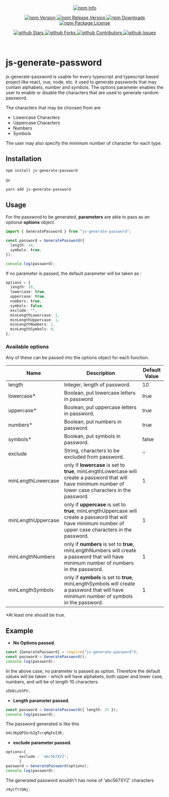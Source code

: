 <!-- prettier-ignore-start -->
<!-- SOMETHING AUTO-GENERATED BY TOOLS - START -->
<br />
<br />

<p align ="center">
  <a href="https://nodei.co/npm/js-generate-password" target="_blank">
    <img src="https://nodei.co/npm/js-generate-password.png" alt="npm Info" />
  </a>
</p>

<p align="center">
  <a href="http://npm.im/js-generate-password" target="_blank">
    <img src="https://img.shields.io/npm/v/js-generate-password.svg" alt="npm Version" />
  </a>
  <a href="http://npm.im/js-generate-password" target="_blank">
    <img src="https://img.shields.io/github/v/release/ahmadjoya/js-generate-password" alt="npm Release Version" />
  </a>
  <a href="http://npm.im/js-generate-password" target="_blank">
    <img src="https://img.shields.io/npm/dm/js-generate-password.svg" alt="npm Downloads" />
  </a>
  <a href="http://npm.im/js-generate-password" target="_blank">
    <img src="https://img.shields.io/npm/l/js-generate-password.svg" alt="npm Package License" />
  </a>
</p>

<p align="center">
  <a href="https://github.com/ahmadjoya/js-generate-password/stargazers" target="_blank">
    <img src="https://img.shields.io/github/stars/ahmadjoya/js-generate-password" alt="github Stars" />
  </a>
  <a href="https://github.com/ahmadjoya/js-generate-password/network/members" target="_blank">
    <img src="https://img.shields.io/github/forks/ahmadjoya/js-generate-password" alt="github Forks" />
  </a>
  <a href="https://github.com/ahmadjoya/js-generate-password/stargazers" target="_blank">
    <img src="https://img.shields.io/github/contributors/ahmadjoya/js-generate-password" alt="github Contributors" />
  </a>
  <a href="https://github.com/ahmadjoya/js-generate-password/issues" target="_blank">
    <img src="https://img.shields.io/github/issues/ahmadjoya/js-generate-password" alt="github Issues" />
  </a>
</p>

<br />

# js-generate-password

js-generate-password is usable for every typescript and typescript based project like react, vue, node, etc. it used to generate passwords that may contain alphabets, number and symbols. The options parameter enables the user to enable or disable the characters that are used to generate random password.

The characters that may be choosen from are

- Lowercase Characters
- Uppercase Characters
- Numbers
- Symbols

The user may also specify the minimum number of character for each type.

## Installation

```bash
npm install js-generate-password
```

or

```bash 
yarn add js-generate-password
```

## Usage

For the password to be generated, **parameters** are able to pass as an optional **options** object.

```typescript
import { GeneratePassword } from "js-generate-password";

const password = GeneratePassword({
  length: 14,
  symbols: true,
});

console.log(password);
```

If no parameter is passed, the default parameter will be taken as :

```typescript
options = {
  length: 10,
  lowercase: true,
  uppercase: true,
  numbers: true,
  symbols: false,
  exclude: "",
  minLengthLowercase: 1,
  minLengthUppercase: 1,
  minLengthNumbers: 1,
  minLengthSymbols: 0,
};
```

### Available options

Any of these can be passed into the options object for each function.

| Name               | Description                                                                                                                                                 | Default Value |
| ------------------ | ----------------------------------------------------------------------------------------------------------------------------------------------------------- | ------------- |
| length             | Integer, length of password.                                                                                                                                | 10            |
| lowercase\*        | Boolean, put lowercase letters in password                                                                                                                  | true          |
| uppercase\*        | Boolean, put uppercase letters in password.                                                                                                                 | true          |
| numbers\*          | Boolean, put numbers in password.                                                                                                                           | true          |
| symbols\*          | Boolean, put symbols in password.                                                                                                                           | false         |
| exclude            | String, characters to be excluded from password.                                                                                                            | ''            |
| minLengthLowercase | only if **lowercase** is set to **true**, minLengthLowercase will create a password that will have minimum number of lower case characters in the password. | 1             |
| minLengthUppercase | only if **uppercase** is set to **true**, minLengthUppercase will create a password that will have minimum number of upper case characters in the password. | 1             |
| minLengthNumbers   | only if **numbers** is set to **true**, minLengthNumbers will create a password that will have minimum number of numbers in the password.                   | 1             |
| minLengthSymbols   | only if **symbols** is set to **true**, minLengthSymbols will create a password that will have minimum number of symbols in the password.                   | 1             |

\*At least one should be true.

## Example

- **No Options passed.**

```typescript
const {GeneratePassword} = require("js-generate-password");
const password = GeneratePassword();
console.log(password);
```

In the above case, no parameter is passed as option. Therefore the default values will be taken - which will have alphabets, both upper and lower case, numbers, and will be of length 10 characters.

```typescript
xDU6izb3PV;
```

- **Length parameter passed.**

```typescript
const password = GeneratePassword({ length: 25 });
console.log(password);
```

The password generated is like this

```typescript
U4c3KpQP5UrbZgTcrqMgFeI3R;
```

- **exclude parameter passed.**

```typescript
options={
      exclude : 'abc567XYZ';
      }
password = GeneratePassword(options);
console.log(password);
```

The generated password wouldn't has none of 'abc567XYZ' characters

```typescript
J9yCfttQNj;
```
